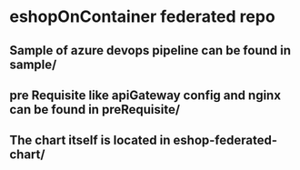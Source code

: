 # eshopOnContainer federated repo

## Sample of azure devops pipeline can be found in sample/ 

## pre Requisite like apiGateway config and nginx can be found in preRequisite/

## The chart itself is located in eshop-federated-chart/